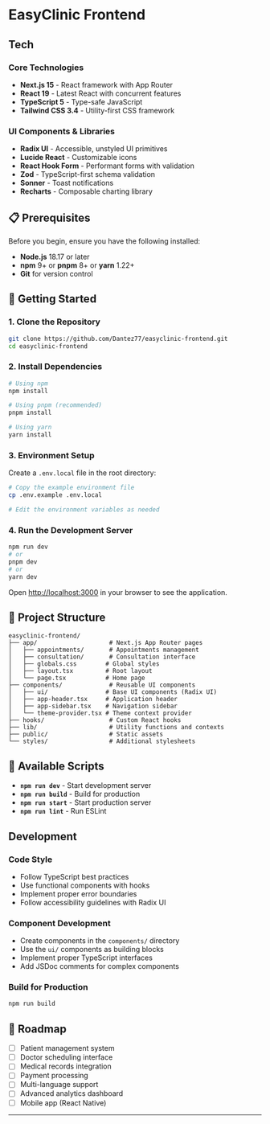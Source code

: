 # EasyClinic Frontend



##  Tech 

### Core Technologies
- **Next.js 15** - React framework with App Router
- **React 19** - Latest React with concurrent features
- **TypeScript 5** - Type-safe JavaScript
- **Tailwind CSS 3.4** - Utility-first CSS framework

### UI Components & Libraries
- **Radix UI** - Accessible, unstyled UI primitives
- **Lucide React** - Customizable icons
- **React Hook Form** - Performant forms with validation
- **Zod** - TypeScript-first schema validation
- **Sonner** - Toast notifications
- **Recharts** - Composable charting library



## 📋 Prerequisites

Before you begin, ensure you have the following installed:
- **Node.js** 18.17 or later
- **npm** 9+ or **pnpm** 8+ or **yarn** 1.22+
- **Git** for version control

## 🚀 Getting Started

### 1. Clone the Repository

```bash
git clone https://github.com/Dantez77/easyclinic-frontend.git
cd easyclinic-frontend
```

### 2. Install Dependencies

```bash
# Using npm
npm install

# Using pnpm (recommended)
pnpm install

# Using yarn
yarn install
```

### 3. Environment Setup

Create a `.env.local` file in the root directory:

```bash
# Copy the example environment file
cp .env.example .env.local

# Edit the environment variables as needed
```

### 4. Run the Development Server

```bash
npm run dev
# or
pnpm dev
# or
yarn dev
```

Open [http://localhost:3000](http://localhost:3000) in your browser to see the application.

## 📁 Project Structure

```
easyclinic-frontend/
├── app/                    # Next.js App Router pages
│   ├── appointments/       # Appointments management
│   ├── consultation/       # Consultation interface
│   ├── globals.css        # Global styles
│   ├── layout.tsx         # Root layout
│   └── page.tsx           # Home page
├── components/             # Reusable UI components
│   ├── ui/                # Base UI components (Radix UI)
│   ├── app-header.tsx     # Application header
│   ├── app-sidebar.tsx    # Navigation sidebar
│   └── theme-provider.tsx # Theme context provider
├── hooks/                  # Custom React hooks
├── lib/                    # Utility functions and contexts
├── public/                 # Static assets
└── styles/                 # Additional stylesheets
```

## 🎯 Available Scripts

- **`npm run dev`** - Start development server
- **`npm run build`** - Build for production
- **`npm run start`** - Start production server
- **`npm run lint`** - Run ESLint

## Development

### Code Style
- Follow TypeScript best practices
- Use functional components with hooks
- Implement proper error boundaries
- Follow accessibility guidelines with Radix UI

### Component Development
- Create components in the `components/` directory
- Use the `ui/` components as building blocks
- Implement proper TypeScript interfaces
- Add JSDoc comments for complex components


### Build for Production

```bash
npm run build
```

## 🔮 Roadmap

- [ ] Patient management system
- [ ] Doctor scheduling interface
- [ ] Medical records integration
- [ ] Payment processing
- [ ] Multi-language support
- [ ] Advanced analytics dashboard
- [ ] Mobile app (React Native)

---
